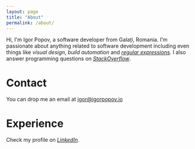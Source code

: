 ```yaml
---
layout: page
title: "About"
permalink: /about/
---
```


Hi, I'm Igor Popov, a software developer from Galați, Romania.
I'm passionate about anything related to software development including even things like *visual design*, *build automation* and [*regular expressions*](https://regexcrossword.com/profile/33883). I also answer programming questions on [*StackOverflow*](https://stackoverflow.com/users/354009/igor-popov).

# Contact
You can drop me an email at [igor@igorpopov.io](mailto:igor@igorpopov.io)

# Experience
Check my profile on [*LinkedIn*](https://www.linkedin.com/in/igorpopovio).
